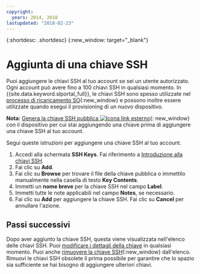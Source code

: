 ```yaml
---
copyright:
  years: 2014, 2018
lastupdated: "2018-02-23"
---
```


{:shortdesc: .shortdesc}
{:new_window: target="_blank"}

# Aggiunta di una chiave SSH

Puoi aggiungere le chiavi SSH al tuo account se sei un utente autorizzato. Ogni account può avere fino a 100 chiavi SSH in qualsiasi momento. In {{site.data.keyword.slportal_full}}, le chiavi SSH sono spesso utilizzate nel [processo di ricaricamento SO](../software/vsi_reload_os.html){:new_window} e possono inoltre essere utilizzate quando esegui il provisioning di un nuovo dispositivo. 

**Nota:** [Genera la chiave SSH pubblica ![Icona link esterno](../../icons/launch-glyph.svg "Icona link esterno")](https://help.github.com/articles/generating-ssh-keys){: new_window} con il dispositivo per cui stai aggiungendo una chiave prima di aggiungere una chiave SSH al tuo account. 

Segui queste istruzioni per aggiungere una chiave SSH al tuo account.
1. Accedi alla schermata **SSH Keys**. Fai riferimento a [Introduzione alla chiavi SSH](index.html).
2. Fai clic su **Add**.
3. Fai clic su **Browse** per trovare il file della chiave pubblica o immettilo manualmente nella casella di testo **Key Contents**.
4. Immetti un **nome breve** per la chiave SSH nel campo **Label**.
5. Immetti tutte le note applicabili nel campo **Notes**, se necessario.
6. Fai clic su **Add** per aggiungere la chiave SSH. Fai clic su **Cancel** per annullare l'azione.

## Passi successivi

Dopo aver aggiunto la chiave SSH, questa viene visualizzata nell'elenco delle chiavi SSH. 
Puoi [modificare i dettagli della chiave](edit-details-ssh-key.html) in qualsiasi momento. Puoi anche [rimuovere la chiave SSH](remove-ssh-key.html){:new_window} dall'elenco. Rimuovi le chiavi SSH obsolete il prima possibile per garantire che lo spazio sia sufficiente se hai bisogno di aggiungere ulteriori chiavi.
